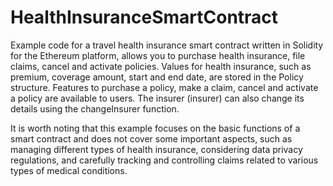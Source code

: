 # HealthInsuranceSmartContract
Example code for a travel health insurance smart contract written in Solidity for the Ethereum platform, allows you to purchase health insurance, file claims, cancel and activate policies. Values ​​for health insurance, such as premium, coverage amount, start and end date, are stored in the Policy structure. Features to purchase a policy, make a claim, cancel and activate a policy are available to users. The insurer (insurer) can also change its details using the changeInsurer function.

It is worth noting that this example focuses on the basic functions of a smart contract and does not cover some important aspects, such as managing different types of health insurance, considering data privacy regulations, and carefully tracking and controlling claims related to various types of medical conditions. 
